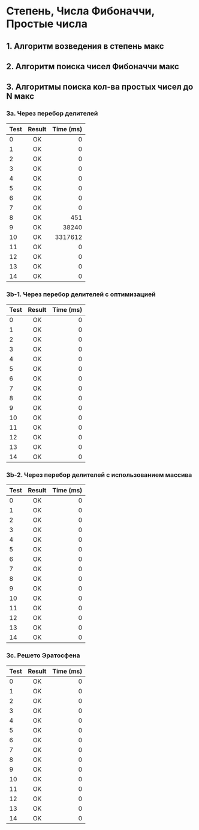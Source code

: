 # Степень, Числа Фибоначчи, Простые числа

## 1. Алгоритм возведения в степень макс

## 2. Алгоритм поиска чисел Фибоначчи макс

## 3. Алгоритмы поиска кол-ва простых чисел до N макс

### 3a. Через перебор делителей

| Test | Result | Time (ms) |
| ---- | :----: | --------: |
| 0    |   OK   |         0 |
| 1    |   OK   |         0 |
| 2    |   OK   |         0 |
| 3    |   OK   |         0 |
| 4    |   OK   |         0 |
| 5    |   OK   |         0 |
| 6    |   OK   |         0 |
| 7    |   OK   |         0 |
| 8    |   OK   |       451 |
| 9    |   OK   |     38240 |
| 10   |   OK   |   3317612 |
| 11   |   OK   |         0 |
| 12   |   OK   |         0 |
| 13   |   OK   |         0 |
| 14   |   OK   |         0 |

### 3b-1. Через перебор делителей с оптимизацией

| Test | Result | Time (ms) |
| ---- | :----: | --------: |
| 0    |   OK   |         0 |
| 1    |   OK   |         0 |
| 2    |   OK   |         0 |
| 3    |   OK   |         0 |
| 4    |   OK   |         0 |
| 5    |   OK   |         0 |
| 6    |   OK   |         0 |
| 7    |   OK   |         0 |
| 8    |   OK   |         0 |
| 9    |   OK   |         0 |
| 10   |   OK   |         0 |
| 11   |   OK   |         0 |
| 12   |   OK   |         0 |
| 13   |   OK   |         0 |
| 14   |   OK   |         0 |

### 3b-2. Через перебор делителей с использованием массива

| Test | Result | Time (ms) |
| ---- | :----: | --------: |
| 0    |   OK   |         0 |
| 1    |   OK   |         0 |
| 2    |   OK   |         0 |
| 3    |   OK   |         0 |
| 4    |   OK   |         0 |
| 5    |   OK   |         0 |
| 6    |   OK   |         0 |
| 7    |   OK   |         0 |
| 8    |   OK   |         0 |
| 9    |   OK   |         0 |
| 10   |   OK   |         0 |
| 11   |   OK   |         0 |
| 12   |   OK   |         0 |
| 13   |   OK   |         0 |
| 14   |   OK   |         0 |

### 3c. Решето Эратосфена

| Test | Result | Time (ms) |
| ---- | :----: | --------: |
| 0    |   OK   |         0 |
| 1    |   OK   |         0 |
| 2    |   OK   |         0 |
| 3    |   OK   |         0 |
| 4    |   OK   |         0 |
| 5    |   OK   |         0 |
| 6    |   OK   |         0 |
| 7    |   OK   |         0 |
| 8    |   OK   |         0 |
| 9    |   OK   |         0 |
| 10   |   OK   |         0 |
| 11   |   OK   |         0 |
| 12   |   OK   |         0 |
| 13   |   OK   |         0 |
| 14   |   OK   |         0 |
